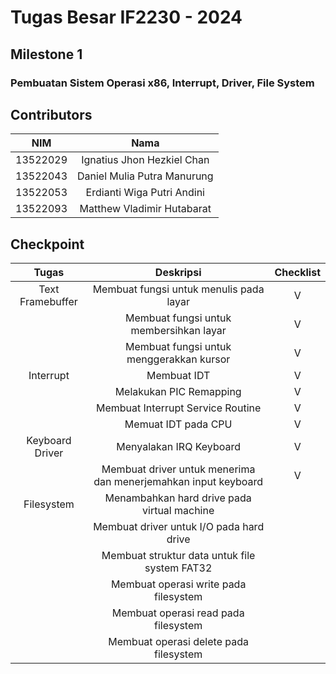 # Tugas Besar IF2230 - 2024

## Milestone 1
### Pembuatan Sistem Operasi x86, Interrupt, Driver, File System

## Contributors
|   NIM    |                  Nama                  |
| :------: | :------------------------------------: |
| 13522029 |       Ignatius Jhon Hezkiel Chan       |
| 13522043 |       Daniel Mulia Putra Manurung      |
| 13522053 |       Erdianti Wiga Putri Andini       |
| 13522093 |       Matthew Vladimir Hutabarat       |

## Checkpoint
| Tugas                          | Deskripsi                                                                             | Checklist |
|:------------------------------:|:-------------------------------------------------------------------------------------:|:---------:|
| Text Framebuffer               | Membuat fungsi untuk menulis pada layar                                               |     V     |
|                                | Membuat fungsi untuk membersihkan layar                                               |     V     |
|                                | Membuat fungsi untuk menggerakkan kursor                                              |     V     |
| Interrupt                      | Membuat IDT                                                                           |     V     |
|                                | Melakukan PIC Remapping                                                               |     V     |
|                                | Membuat Interrupt Service Routine                                                     |     V     |
|                                | Memuat IDT pada CPU                                                                   |     V     |
| Keyboard Driver                | Menyalakan IRQ Keyboard                                                               |     V     |
|                                | Membuat driver untuk menerima dan menerjemahkan input keyboard                        |     V     |
| Filesystem                     | Menambahkan hard drive pada virtual machine                                           |           |
|                                | Membuat driver untuk I/O pada hard drive                                              |           |
|                                | Membuat struktur data untuk file system FAT32                                         |           |
|                                | Membuat operasi write pada filesystem                                                 |           |
|                                | Membuat operasi read pada filesystem                                                  |           |
|                                | Membuat operasi delete pada filesystem                                                |           |
